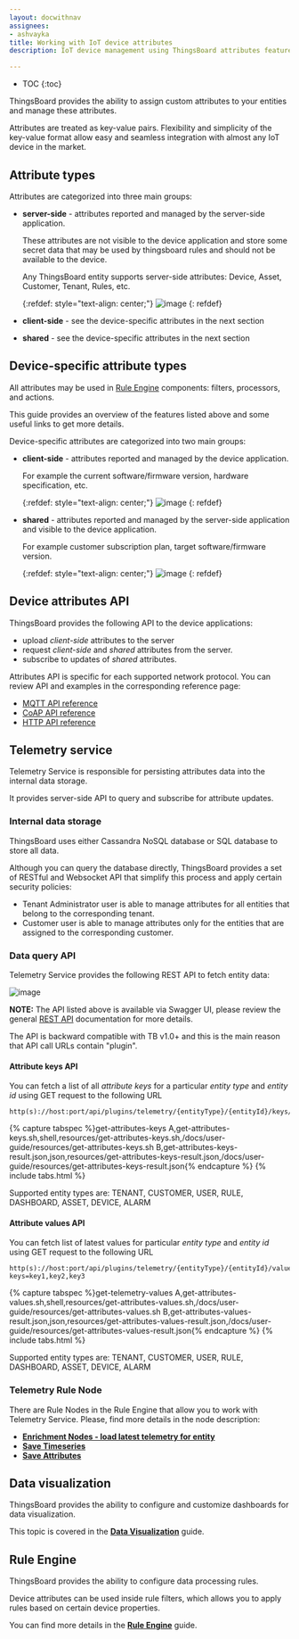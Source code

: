```yaml
---
layout: docwithnav
assignees:
- ashvayka
title: Working with IoT device attributes
description: IoT device management using ThingsBoard attributes feature

---
```


* TOC
{:toc}

ThingsBoard provides the ability to assign custom attributes to your entities and manage these attributes.

Attributes are treated as key-value pairs. Flexibility and simplicity of the key-value format allow easy and seamless integration with almost any IoT device in the market.


## Attribute types

Attributes are categorized into three main groups:

 - **server-side** - attributes reported and managed by the server-side application.

   These attributes are not visible to the device application and store some secret data that may be used by thingsboard rules and should not be available to the device.

   Any ThingsBoard entity supports server-side attributes: Device, Asset, Customer, Tenant, Rules, etc.
   
   {:refdef: style="text-align: center;"}
   ![image](/images/user-guide/server-side-attributes.svg)
   {: refdef}  

 - **client-side** - see the device-specific attributes in the next section
 - **shared** - see the device-specific attributes in the next section


## Device-specific attribute types

All attributes may be used in [Rule Engine](/docs/user-guide/rule-engine) components: filters, processors, and actions.

This guide provides an overview of the features listed above and some useful links to get more details.

Device-specific attributes are categorized into two main groups:
 
 - **client-side** - attributes reported and managed by the device application.

   For example the current software/firmware version, hardware specification, etc.

   {:refdef: style="text-align: center;"}
   ![image](/images/user-guide/client-side-attributes.svg)
   {: refdef}  
        
 - **shared** - attributes reported and managed by the server-side application and visible to the device application.

   For example customer subscription plan, target software/firmware version.
   
   {:refdef: style="text-align: center;"}
   ![image](/images/user-guide/shared-attributes.svg)
   {: refdef}  

## Device attributes API

ThingsBoard provides the following API to the device applications:
 
 - upload *client-side* attributes to the server
 - request *client-side* and *shared* attributes from the server.
 - subscribe to updates of *shared* attributes.

Attributes API is specific for each supported network protocol.
You can review API and examples in the corresponding reference page:

 - [MQTT API reference](/docs/reference/mqtt-api/#attributes-api)
 - [CoAP API reference](/docs/reference/coap-api/#attributes-api)
 - [HTTP API reference](/docs/reference/http-api/#attributes-api)
  
## Telemetry service

Telemetry Service is responsible for persisting attributes data into the internal data storage.

It provides server-side API to query and subscribe for attribute updates.

### Internal data storage

ThingsBoard uses either Cassandra NoSQL database or SQL database to store all data.
  
Although you can query the database directly, ThingsBoard provides a set of RESTful and Websocket API that simplify this process and apply certain security policies:
 
 - Tenant Administrator user is able to manage attributes for all entities that belong to the corresponding tenant.
 - Customer user is able to manage attributes only for the entities that are assigned to the corresponding customer.
  
### Data query API

Telemetry Service provides the following REST API to fetch entity data:

![image](/images/user-guide/telemetry-service/rest-api.png)

**NOTE:** The API listed above is available via Swagger UI, please review the general [REST API](/docs/reference/rest-api/) documentation for more details.

The API is backward compatible with TB v1.0+ and this is the main reason that API call URLs contain "plugin".

#### Attribute keys API

You can fetch a list of all *attribute keys* for a particular *entity type* and *entity id* using GET request to the following URL
 
```shell
http(s)://host:port/api/plugins/telemetry/{entityType}/{entityId}/keys/attributes
```

{% capture tabspec %}get-attributes-keys
A,get-attributes-keys.sh,shell,resources/get-attributes-keys.sh,/docs/user-guide/resources/get-attributes-keys.sh
B,get-attributes-keys-result.json,json,resources/get-attributes-keys-result.json,/docs/user-guide/resources/get-attributes-keys-result.json{% endcapture %}
{% include tabs.html %}

Supported entity types are: TENANT, CUSTOMER, USER, RULE, DASHBOARD, ASSET, DEVICE, ALARM

#### Attribute values API

You can fetch list of latest values for particular *entity type* and *entity id* using GET request to the following URL  
 
```shell
http(s)://host:port/api/plugins/telemetry/{entityType}/{entityId}/values/attributes?keys=key1,key2,key3
```

{% capture tabspec %}get-telemetry-values
A,get-attributes-values.sh,shell,resources/get-attributes-values.sh,/docs/user-guide/resources/get-attributes-values.sh
B,get-attributes-values-result.json,json,resources/get-attributes-values-result.json,/docs/user-guide/resources/get-attributes-values-result.json{% endcapture %}
{% include tabs.html %}

Supported entity types are: TENANT, CUSTOMER, USER, RULE, DASHBOARD, ASSET, DEVICE, ALARM

### Telemetry Rule Node

There are Rule Nodes in the Rule Engine that allow you to work with Telemetry Service. Please, find more details in the node description:

- [**Enrichment Nodes - load latest telemetry for entity**](/docs/user-guide/rule-engine-2-0/enrichment-nodes/)
- [**Save Timeseries**](/docs/user-guide/rule-engine-2-0/action-nodes/#save-timeseries-node)
- [**Save Attributes**](/docs/user-guide/rule-engine-2-0/action-nodes/#save-attributes-node)

## Data visualization

ThingsBoard provides the ability to configure and customize dashboards for data visualization.

This topic is covered in the [**Data Visualization**](/docs/user-guide/visualization) guide.

## Rule Engine

ThingsBoard provides the ability to configure data processing rules.

Device attributes can be used inside rule filters, which allows you to apply rules based on certain device properties.

You can find more details in the [**Rule Engine**](/docs/user-guide/rule-engine) guide.

    

